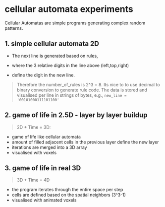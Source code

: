# cellular automata experiments

Cellular Automatas are simple programs generating complex random patterns.

## 1. simple cellular automata 2D

- The next line is generated based on rules,
- where the 3 relative digits in the line above (left,top,right)

- define the digit in the new line.

> Therefore the number_of_rules is 2^3 = 8. Its nice to to use decimal to binary conversion to generate rule code.
> The data is stored and visualised per line in strings of bytes, e.g., `new_line = '00101000111101100'`

## 2. game of life in 2.5D - layer by layer buildup

> 2D + Time = 3D:
- game of life like cellular automata
- amount of filled adjacent cells in the previous layer define the new layer
- iterations are merged into a 3D array
- visualised with voxels

## 3. game of life in real 3D

> 3D + Time = 4D
- the program iterates through the entire space per step
- cells are defined based on the spatial neighbors (3^3-1)
- visualised with animated voxels




